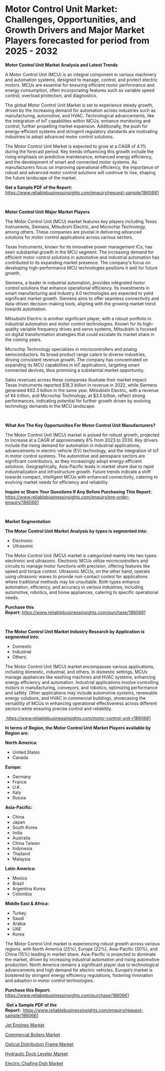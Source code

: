 <p><h1>Motor Control Unit Market: Challenges, Opportunities, and Growth Drivers and Major Market Players forecasted for period from 2025 - 2032</h1></p><p><strong>Motor Control Unit Market Analysis and Latest Trends</strong></p>
<p><p>A Motor Control Unit (MCU) is an integral component in various machinery and automation systems, designed to manage, control, and protect electric motors. MCUs are essential for ensuring efficient motor performance and energy consumption, often incorporating features such as variable speed control, overload protection, and diagnostics.</p><p>The global Motor Control Unit Market is set to experience steady growth, driven by the increasing demand for automation across industries such as manufacturing, automotive, and HVAC. Technological advancements, like the integration of IoT capabilities within MCUs, enhance monitoring and control, further propelling market expansion. Additionally, the push for energy-efficient systems and stringent regulatory standards are motivating industries to adopt advanced motor control solutions.</p><p>The Motor Control Unit Market is expected to grow at a CAGR of 4.1% during the forecast period. Key trends influencing this growth include the rising emphasis on predictive maintenance, enhanced energy efficiency, and the development of smart and connected motor systems. As manufacturers focus on improving operational efficiency, the importance of robust and advanced motor control solutions will continue to rise, shaping the future landscape of the market.</p></p>
<p><strong>Get a Sample PDF of the Report:&nbsp;</strong> <a href="https://www.reliablebusinessinsights.com/enquiry/request-sample/1860661?utm_campaign=84&utm_medium=2&utm_source=Github&utm_content=ia&utm_term=11042025&utm_id=motor-control-unit">https://www.reliablebusinessinsights.com/enquiry/request-sample/1860661</a></p>
<p>&nbsp;</p>
<p><strong>Motor Control Unit Major Market Players</strong></p>
<p><p>The Motor Control Unit (MCU) market features key players including Texas Instruments, Siemens, Mitsubishi Electric, and Microchip Technology, among others. These companies are pivotal in delivering advanced solutions for motor control applications across various sectors.</p><p>Texas Instruments, known for its innovative power management ICs, has seen substantial growth in the MCU segment. The increasing demand for efficient motor control solutions in automotive and industrial automation has contributed to its expanding market presence. The company's focus on developing high-performance MCU technologies positions it well for future growth.</p><p>Siemens, a leader in industrial automation, provides integrated motor control solutions that enhance operational efficiency. Its investments in smart manufacturing and Industry 4.0 technologies are expected to yield significant market growth. Siemens aims to offer seamless connectivity and data-driven decision-making tools, aligning with the growing market trend towards automation.</p><p>Mitsubishi Electric is another significant player, with a robust portfolio in industrial automation and motor control technologies. Known for its high-quality variable frequency drives and servo systems, Mitsubishi is focused on digital transformation strategies that could escalate its market share in the coming years.</p><p>Microchip Technology specializes in microcontrollers and analog semiconductors. Its broad product range caters to diverse industries, driving consistent revenue growth. The company has concentrated on expanding its MCU capabilities in IoT applications, targeting smart connected devices, thus promising a substantial market opportunity.</p><p>Sales revenues across these companies illustrate their market impact: Texas Instruments reported $18.3 billion in revenue in 2022, while Siemens generated €62.3 billion in the same year. Mitsubishi Electric, with a revenue of ¥4 trillion, and Microchip Technology, at $3.5 billion, reflect strong performances, indicating potential for further growth driven by evolving technology demands in the MCU landscape.</p></p>
<p>&nbsp;</p>
<p><strong>What Are The Key Opportunities For Motor Control Unit Manufacturers?</strong></p>
<p><p>The Motor Control Unit (MCU) market is poised for robust growth, projected to increase at a CAGR of approximately 8% from 2023 to 2030. Key drivers include the rising demand for automation in industrial applications, advancements in electric vehicle (EV) technology, and the integration of IoT in motor control systems. The automotive and aerospace sectors are significant contributors, as they increasingly adopt energy-efficient solutions. Geographically, Asia-Pacific leads in market share due to rapid industrialization and infrastructure growth. Future trends indicate a shift towards compact, intelligent MCUs with enhanced connectivity, catering to evolving market needs for efficiency and reliability.</p></p>
<p><strong>Inquire or Share Your Questions If Any Before Purchasing This Report:</strong> <a href="https://www.reliablebusinessinsights.com/enquiry/pre-order-enquiry/1860661?utm_campaign=84&utm_medium=2&utm_source=Github&utm_content=ia&utm_term=11042025&utm_id=motor-control-unit">https://www.reliablebusinessinsights.com/enquiry/pre-order-enquiry/1860661</a></p>
<p>&nbsp;</p>
<p><strong>Market Segmentation</strong></p>
<p><strong>The Motor Control Unit Market Analysis by types is segmented into:</strong></p>
<p><ul><li>Electronic</li><li>Ultrasonic</li></ul></p>
<p><p>The Motor Control Unit (MCU) market is categorized mainly into two types: electronic and ultrasonic. Electronic MCUs utilize microcontrollers and circuits to manage motor functions with precision, offering features like speed and torque control. Ultrasonic MCUs, on the other hand, operate using ultrasonic waves to provide non-contact control for applications where traditional methods may be unsuitable. Both types enhance automation, efficiency, and accuracy in various industries, including automotive, robotics, and home appliances, catering to specific operational needs.</p></p>
<p><strong>Purchase this Report:&nbsp;</strong><a href="https://www.reliablebusinessinsights.com/purchase/1860661?utm_campaign=84&utm_medium=2&utm_source=Github&utm_content=ia&utm_term=11042025&utm_id=motor-control-unit">https://www.reliablebusinessinsights.com/purchase/1860661</a></p>
<p>&nbsp;</p>
<p><strong>The Motor Control Unit Market Industry Research by Application is segmented into:</strong></p>
<p><ul><li>Domestic</li><li>Industrial</li><li>Others</li></ul></p>
<p><p>The Motor Control Unit (MCU) market encompasses various applications, including domestic, industrial, and others. In domestic settings, MCUs manage appliances like washing machines and HVAC systems, enhancing energy efficiency and automation. Industrial applications involve controlling motors in manufacturing, conveyors, and robotics, optimizing performance and safety. Other applications may include automotive systems, renewable energy solutions, and HVAC in commercial buildings, showcasing the versatility of MCUs in enhancing operational effectiveness across different sectors while ensuring precise control and reliability.</p></p>
<p><a href="https://www.reliablebusinessinsights.com/motor-control-unit-r1860661?utm_campaign=84&utm_medium=2&utm_source=Github&utm_content=ia&utm_term=11042025&utm_id=motor-control-unit">&nbsp;https://www.reliablebusinessinsights.com/motor-control-unit-r1860661</a></p>
<p><strong>In terms of Region, the Motor Control Unit Market Players available by Region are:</strong></p>
<p>
    <p> <strong> North America: </strong>
        <ul>
            <li>United States</li>
            <li>Canada</li>
        </ul>
        </p> 
    <p> <strong> Europe: </strong>
        <ul>
            <li>Germany</li>
            <li>France</li>
            <li>U.K.</li>
            <li>Italy</li>
            <li>Russia</li>
        </ul>
        </p> 
    <p> <strong> Asia-Pacific: </strong>
        <ul>
            <li>China</li>
            <li>Japan</li>
            <li>South Korea</li>
            <li>India</li>
            <li>Australia</li>
            <li>China Taiwan</li>
            <li>Indonesia</li>
            <li>Thailand</li>
            <li>Malaysia</li>
        </ul>
        </p> 
    <p> <strong> Latin America: </strong>
        <ul>
            <li>Mexico</li>
            <li>Brazil</li>
            <li>Argentina Korea</li>
            <li>Colombia</li>
        </ul>
        </p> 
    <p> <strong> Middle East & Africa: </strong>
        <ul>
            <li>Turkey</li>
            <li>Saudi</li>
            <li>Arabia</li>
            <li>UAE</li>
            <li>Korea</li>
        </ul>
    </p>
    </p>
<p><p>The Motor Control Unit market is experiencing robust growth across various regions, with North America (25%), Europe (22%), Asia-Pacific (30%), and China (15%) leading in market share. Asia-Pacific is projected to dominate the market, driven by increasing industrial automation and rising automotive production. North America remains a significant player due to technological advancements and high demand for electric vehicles. Europe’s market is bolstered by stringent energy efficiency regulations, fostering innovation and adoption in motor control technologies.</p></p>
<p><strong>Purchase this Report: </strong><a href="https://www.reliablebusinessinsights.com/purchase/1860661?utm_campaign=84&utm_medium=2&utm_source=Github&utm_content=ia&utm_term=11042025&utm_id=motor-control-unit">https://www.reliablebusinessinsights.com/purchase/1860661</a></p>
<p>&nbsp;<strong>Get a Sample PDF of the Report:&nbsp;&nbsp;</strong><a href="https://www.reliablebusinessinsights.com/enquiry/request-sample/1860661?utm_campaign=84&utm_medium=2&utm_source=Github&utm_content=ia&utm_term=11042025&utm_id=motor-control-unit">https://www.reliablebusinessinsights.com/enquiry/request-sample/1860661</a></p>
<p><strong></strong></p>
<p><p><a href="https://github.com/leoustolja/Market-Research-Report-List-1/blob/main/jet-engines-market.md?utm_campaign=84&utm_medium=2&utm_source=Github&utm_content=ia&utm_term=11042025&utm_id=motor-control-unit">Jet Engines Market</a></p><p><a href="https://github.com/madethkijori/Market-Research-Report-List-1/blob/main/commercial-boilers-market.md?utm_campaign=84&utm_medium=2&utm_source=Github&utm_content=ia&utm_term=11042025&utm_id=motor-control-unit">Commercial Boilers Market</a></p><p><a href="https://github.com/busamoleankk/Market-Research-Report-List-1/blob/main/optical-distribution-frame-market.md?utm_campaign=84&utm_medium=2&utm_source=Github&utm_content=ia&utm_term=11042025&utm_id=motor-control-unit">Optical Distribution Frame Market</a></p><p><a href="https://github.com/kanetaerkid/Market-Research-Report-List-1/blob/main/hydraulic-dock-leveler-market.md?utm_campaign=84&utm_medium=2&utm_source=Github&utm_content=ia&utm_term=11042025&utm_id=motor-control-unit">Hydraulic Dock Leveler Market</a></p><p><a href="https://github.com/cayposshefin/Market-Research-Report-List-1/blob/main/electric-chafing-dish-market.md?utm_campaign=84&utm_medium=2&utm_source=Github&utm_content=ia&utm_term=11042025&utm_id=motor-control-unit">Electric Chafing Dish Market</a></p></p>
